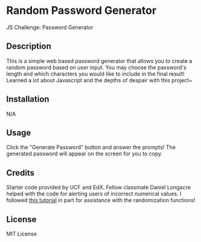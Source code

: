 # Random Password Generator
JS Challenge: Password Generator

## Description
This is a simple web based password generator that allows you to create a random password based on user input. You may choose the password's length and which characters you would like to include in the final result! Learned a lot about Javascript and the depths of despair with this project~ 

## Installation

N/A

## Usage

Click the "Generate Password" button and answer the prompts! The generated password will appear on the screen for you to copy.    

## Credits

Starter code provided by UCF and EdX. 
Fellow classmate Daniel Longacre helped with the code for alerting users of incorrect numerical values. I followed <a href="https://www.scaler.com/topics/password-generator-javascript/">this tutorial</a> in part for assistance with the randomization functions! 

## License

MIT License
